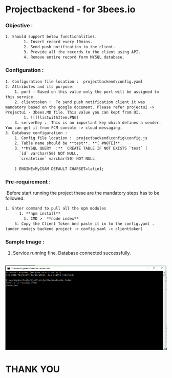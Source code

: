 # Projectbackend - for 3bees.io

### Objective : 

   	1. Should support below functionalities.
          	1. Insert record every 10mins.
          	2. Send push notification to the client.
          	3. Provide all the records to the client using API.
          	4. Remove entire record form MYSQL database.

### Configuration : 

 	1. Configuration file location :  projectbackend\config.yaml 
 	2. Attributes and its purpose:
      	1. port : Based on this value only the port will be assigned to this service.
      	2. clienttoken :  To send push notification client it was mandatory based on the google document. Please refer projectui -> Projectui - 3bees.MD file. This value you can kept from UI. 
           	1. ![](listwithItem.PNG)
      	3. serverKey :  This is an important key which defines a sender. You can get it from FCM console -> cloud messaging.
	3. Database configuration : 
    	1. Config file location :  projectbackend\config\config.js
    	2. Table name should be **test**. **[ #NOTE]**.
    	3. **MYSQL QUERY  :**  CREATE TABLE IF NOT EXISTS `test` (
          `id` varchar(50) NOT NULL,
          `createtime` varchar(50) NOT NULL

        ) ENGINE=MyISAM DEFAULT CHARSET=latin1;

### Pre-requirement :

​	Before start running the project these are the mandatory steps has to be followed.

    1. Enter command to pull all the npm modules
          1. **npm install**
     		1. CMD >  **node index**
    	5. Copy the Client Token And paste it in to the config.yaml .(under nodejs backend project -> config.yaml -> clienttoken)



### Sample Image : 

1. Service running fine. Database connected successfully.

​	![](success.PNG)





# 			    				THANK YOU